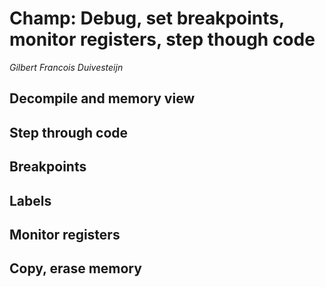 # Champ: Debug, set breakpoints, monitor registers, step though code

_Gilbert Francois Duivesteijn_



## Decompile and memory view



## Step through code



## Breakpoints



## Labels



## Monitor registers



## Copy, erase memory

